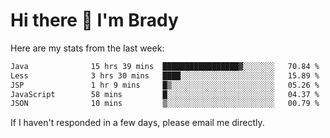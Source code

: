 # Hi there 👋 I'm Brady

Here are my stats from the last week:
<!--START_SECTION:waka-->

```txt
Java              15 hrs 39 mins  █████████████████▓░░░░░░░   70.84 %
Less              3 hrs 30 mins   ████░░░░░░░░░░░░░░░░░░░░░   15.89 %
JSP               1 hr 9 mins     █▒░░░░░░░░░░░░░░░░░░░░░░░   05.26 %
JavaScript        58 mins         █░░░░░░░░░░░░░░░░░░░░░░░░   04.37 %
JSON              10 mins         ▒░░░░░░░░░░░░░░░░░░░░░░░░   00.79 %
```

<!--END_SECTION:waka-->

If I haven't responded in a few days, please email me directly. 
